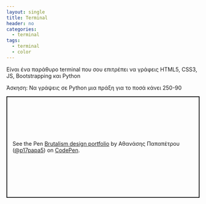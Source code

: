 ```yaml
---
layout: single
title: Terminal
header: no
categories:
  - terminal
tags:
  - terminal
  - color
---
```


Είναι ένα παράθυρο terminal που σου επιτρέπει να γράφεις HTML5, CSS3, JS, Bootstrapping και Python

Άσκηση: Να γράψεις σε Python μια πράξη για το ποσά κάνει 250-90

<p class="codepen" data-height="265" data-theme-id="light" data-default-tab="html,result" data-user="p17papa5" data-slug-hash="NWGzWBL" style="height: 265px; box-sizing: border-box; display: flex; align-items: center; justify-content: center; border: 2px solid; margin: 1em 0; padding: 1em;" data-pen-title="Brutalism design portfolio">
  <span>See the Pen <a href="https://codepen.io/p17papa5/pen/NWGzWBL">
  Brutalism design portfolio</a> by Αθανάσης Παπαπέτρου (<a href="https://codepen.io/p17papa5">@p17papa5</a>)
  on <a href="https://codepen.io">CodePen</a>.</span>
</p>
<script async src="https://static.codepen.io/assets/embed/ei.js"></script>
